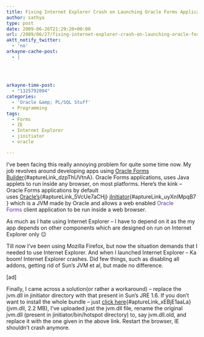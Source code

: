 ```yaml
---
title: Fixing Internet Explorer Crash on Launching Oracle Forms Application with jInitiator
author: sathya
type: post
date: 2009-06-26T21:29:20+00:00
url: /2009/06/27/fixing-internet-explorer-crash-on-launching-oracle-forms-application-with-jinitiator/
aktt_notify_twitter:
  - 'no'
arkayne-cache-post:
  - |
    
    
    
    
arkayne-time-post:
  - "1325792094"
categories:
  - 'Oracle &amp; PL/SQL Stuff'
  - Programming
tags:
  - Forms
  - IE
  - Internet Explorer
  - jinitiator
  - oracle

---
```

I&#8217;ve been facing this really annoying problem for quite some time now. My job revolves around developing apps using [Oracle Forms Builder][1]{#aptureLink_dzpThUVtnA}. Oracle Forms applications, uses Java applets to run inside any browser, on most platforms. Here&#8217;s the kink &#8211; Oracle Forms applications by default uses [Oracle&#8217;s][2]{#aptureLink_5VcUe7aCHj} [jInitiator][3]{#aptureLink_uyXnIMpqB7} which is a JVM made by Oracle and allows a web enabled <a style="text-decoration: none; background-image: none; background-repeat: initial; background-attachment: initial; -webkit-background-clip: initial; -webkit-background-origin: initial; background-color: initial; color: #5a3696; background-position: initial initial;" title="Oracle Forms" href="http://en.wikipedia.org/wiki/Oracle_Forms">Oracle Forms</a> client application to be run inside a web browser.

As much as I hate using Internet Explorer &#8211; I have to depend on it as the my app depends on other components which are designed on run on Internet Explorer only 😐 

Till now I&#8217;ve been using Mozilla Firefox, but now the situation demands that I needed to use Internet Explorer. And when I launched Internet Explorer &#8211; Ka boom! Internet Explorer crashes. Did few things, such as disabling all addons, getting rid of Sun&#8217;s JVM et al, but made no difference.

[ad]

Finally, I came across a solution(or rather a workaround) &#8211; replace the jvm.dll in jinitiator directory with that present in Sun&#8217;s JRE 1.6. If you don&#8217;t want to install the whole bundle &#8211; just [click here][4]{#aptureLink_xEBjE1aaLa}(jvm.dll, 2.2 MB), I&#8217;ve uploaded just the jvm.dll file, rename the original jvm.dll (present in jinitiator/bin/hotspot directory) to, say jvm.dll.old, and replace it with the one given in the above link. Restart the browser, IE shouldn&#8217;t crash anymore.

 [1]: http://en.wikipedia.org/wiki/Oracle%20Forms
 [2]: http://en.wikipedia.org/wiki/Oracle%20Corporation
 [3]: http://en.wikipedia.org/wiki/Jinitiator
 [4]: http://files.getdropbox.com/u/3353/jvm.dll
